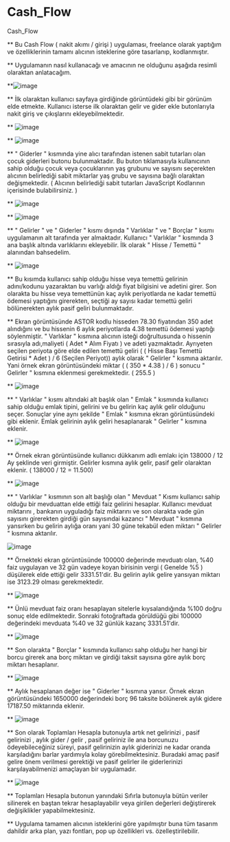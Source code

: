# Cash_Flow
Cash_Flow

** Bu Cash Flow ( nakit akımı / girişi ) uygulaması, freelance olarak yaptığım ve özelliklerinin tamamı alıcının isteklerine göre tasarlanıp, kodlanmıştır.

** Uygulamanın nasıl kullanacağı ve amacının ne olduğunu aşağıda resimli olaraktan anlatacağım.

**![image](https://github.com/boraavcu/Cash_Flow/assets/110854353/3ebe825d-72fd-4378-993e-aa5118a0df3e)

** İlk olaraktan kullanıcı sayfaya girdiğinde görüntüdeki gibi bir görünüm elde etmekte. Kullanıcı isterse ilk olaraktan gelir ve gider ekle butonlarıyla nakit giriş ve çıkışlarını ekleyebilmektedir.

** ![image](https://github.com/boraavcu/Cash_Flow/assets/110854353/736d0f2e-d39a-4cc0-a27e-ec36e94ea89f)

** ![image](https://github.com/boraavcu/Cash_Flow/assets/110854353/584d5df5-6747-4c9c-b9cd-0c1703095e4d)

** " Giderler " kısmında yine alıcı tarafından istenen sabit tutarları olan çocuk giderleri butonu bulunmaktadır. Bu buton tıklamasıyla kullanıcının sahip olduğu çocuk veya çocuklarının yaş grubunu ve
sayısını seçerekten alıcının belirlediği sabit miktarlar yaş grubu ve sayısına bağlı olaraktan değişmektedir. ( Alıcının belirlediği sabit tutarları JavaScript Kodlarının içerisinde bulabilirsiniz. )

** ![image](https://github.com/boraavcu/Cash_Flow/assets/110854353/91760d80-e294-46d8-86e7-f55d3f155185)

** ![image](https://github.com/boraavcu/Cash_Flow/assets/110854353/719af10f-6c8e-44b2-bdcb-5bcf5f3e8d45)

** " Gelirler " ve " Giderler " kısmı dışında " Varlıklar " ve " Borçlar " kısmı uygulamanın alt tarafında yer almaktadır. Kullanıcı " Varlıklar " kısmında 3 ana başlık altında varlıklarını ekleyebilir.
İlk olarak " Hisse / Temettü " alanından bahsedelim.

** ![image](https://github.com/boraavcu/Cash_Flow/assets/110854353/1fdb5c08-4c5f-4e9d-a4a7-95bb7025b543)

** Bu kısımda kullanıcı sahip olduğu hisse veya temettü gelirinin adını/kodunu yazaraktan bu varlığı aldığı fiyat bilgisini ve adetini girer. Son olarakta bu hisse veya temettünün kaç aylık periyotlarda
ne kadar temettü ödemesi yaptığını girerekten, seçtiği ay sayısı kadar temettü geliri bölünerekten aylık pasif geliri bulunmaktadır.

** Ekran görüntüsünde ASTOR kodlu hisseden 78.30 fiyatından 350 adet alındığını ve bu hissenin 6 aylık periyotlarda 4.38 temettü ödemesi yaptığı söylenmiştir. " Varlıklar " kısmına alıcının isteği doğrultusunda
o hissenin sırasıyla adı,maliyeti ( Adet * Alım Fiyatı ) ve adeti yazmaktadır. Ayrıyeten seçilen periyota göre elde edilen temettü geliri ( ( Hisse Başı Temettü Getirisi * Adet ) / 6 (Seçilen Periyot))
aylık olarak " Gelirler " kısmına aktarılır. Yani örnek ekran görüntüsündeki miktar ( ( 350 * 4.38 ) / 6 ) sonucu " Gelirler " kısmına eklenmesi gerekmektedir. ( 255.5 )

** ![image](https://github.com/boraavcu/Cash_Flow/assets/110854353/3c28ea88-82e8-425b-a721-a7ac623ee25e)

** " Varlıklar " kısmı altındaki alt başlık olan " Emlak " kısmında kullanıcı sahip olduğu emlak tipini, gelirini ve bu gelirin kaç aylık gelir olduğunu seçer. Sonuçlar yine aynı şekilde " Emlak " kısmına
ekran görüntüsündeki gibi eklenir. Emlak gelirinin aylık geliri hesaplanarak " Gelirler " kısmına eklenir. 

** ![image](https://github.com/boraavcu/Cash_Flow/assets/110854353/1b740599-4853-4f3b-af01-95574092f18c)

** Örnek ekran görüntüsünde kullanıcı dükkanım adlı emlakı için 138000 / 12 Ay şeklinde veri girmiştir. Gelirler kısmına aylık gelir, pasif gelir olaraktan eklenir. ( 138000 / 12 = 11.500)

** ![image](https://github.com/boraavcu/Cash_Flow/assets/110854353/84c964c8-53bc-48b0-93d8-3cb8b2c66845)

** " Varlıklar " kısmının son alt başlığı olan " Mevduat " Kısmı kullanıcı sahip olduğu bir mevduattan elde ettiği faiz gelirini hesaplar. Kullanıcı mevduat miktarını , bankanın uyguladığı faiz miktarını
ve son olarakta vade gün sayısını girerekten girdiği gün sayısındai kazancı " Mevduat " kısmına yansırken bu gelirin aylığa oranı yani 30 güne tekabül eden miktarı " Gelirler " kısmına aktarılır.

![image](https://github.com/boraavcu/Cash_Flow/assets/110854353/9e1d2acc-a8fa-41bc-9d7b-a0204dc104b9)

** Örnekteki ekran görüntüsünde 100000 değerinde mevduatı olan, %40 faiz uygulayan ve 32 gün vadeye koyan birisinin vergi ( Genelde %5 ) düşülerek elde ettiği gelir 3331.51'dir. Bu gelirin aylık gelire
yansıyan miktarı ise 3123.29 olması gerekmektedir.

** ![image](https://github.com/boraavcu/Cash_Flow/assets/110854353/23f9740e-e919-4b79-aabf-88ca327fd7d4)

** Ünlü mevduat faiz oranı hesaplayan sitelerle kıysalandığında %100 doğru sonuç elde edilmektedir. Sonraki fotoğraftada görüldüğü gibi 100000 değerindeki mevduata %40 ve 32 günlük kazanç 3331.51'dir.

** ![image](https://github.com/boraavcu/Cash_Flow/assets/110854353/72b01361-8ad6-46aa-baa6-5355a943d86d)

** Son olarakta " Borçlar " kısmında kullanıcı sahp olduğu her hangi bir borcu girerek ana borç miktarı ve girdiği taksit sayısına göre aylık borç miktarı hesaplanır. 

** ![image](https://github.com/boraavcu/Cash_Flow/assets/110854353/34231222-996f-414a-a628-0920a1099045)

** Aylık hesaplanan değer ise " Giderler " kısmına yansır. Örnek ekran görüntüsündeki 1650000 değerindeki borç 96 taksite bölünerek aylık gidere 17187.50 miktarında eklenir.

** ![image](https://github.com/boraavcu/Cash_Flow/assets/110854353/55c8708c-1921-41ec-bc00-0f1619916341)

** Son olarak Toplamları Hesapla butonuyla artık net gelirinizi , pasif gelirinizi , aylık gider / gelir , pasif geliriniz ile ana borcunuzu ödeyebileceğiniz süreyi, pasif gelirinizin aylık giderinizi 
ne kadar oranda karşıladığını barlar yardımıyla kolay görebilmektesiniz. Buradaki amaç pasif gelire önem verilmesi gerektiği ve pasif gelirler ile giderlerinizi karşılayabilmenizi amaçlayan bir uygulamadır.

** ![image](https://github.com/boraavcu/Cash_Flow/assets/110854353/58bd410e-68b1-4128-9a22-92da4a316ec5)

** Toplamları Hesapla butonun yanındaki Sıfırla butonuyla bütün veriler silinerek en baştan tekrar hesaplayabilir veya girilen değerleri değiştirerek değişiklikler yapabilmektesiniz.

** Uygulama tamamen alıcının isteklerini göre yapılmıştır buna tüm tasarım dahildir arka plan, yazı fontları, pop up özellikleri vs. özelleştirilebilir.






